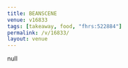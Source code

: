 ```yaml
---
title: BEANSCENE
venue: v16833
tags: [takeaway, food, "fhrs:522884"]
permalink: /v/16833/
layout: venue
---
```

null